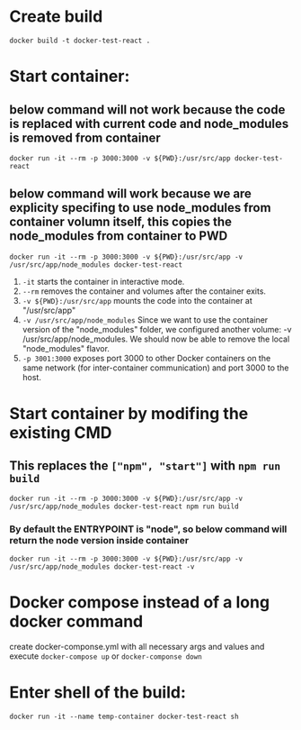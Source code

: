 # Create build

`docker build -t docker-test-react .`

# Start container:

## below command will not work because the code is replaced with current code and node_modules is removed from container

`docker run -it --rm -p 3000:3000 -v ${PWD}:/usr/src/app docker-test-react`

## below command will work because we are explicity specifing to use node_modules from container volumn itself, this copies the node_modules from container to PWD

`docker run -it --rm -p 3000:3000 -v ${PWD}:/usr/src/app -v /usr/src/app/node_modules docker-test-react`

1. `-it` starts the container in interactive mode.
1. `--rm` removes the container and volumes after the container exits.
1. `-v ${PWD}:/usr/src/app` mounts the code into the container at "/usr/src/app"
1. `-v /usr/src/app/node_modules`
   Since we want to use the container version of the "node_modules" folder, we configured another volume: -v /usr/src/app/node_modules. We should now be able to remove the local "node_modules" flavor.
1. `-p 3001:3000` exposes port 3000 to other Docker containers on the same network (for inter-container communication) and port 3000 to the host.

# Start container by modifing the existing CMD

## This replaces the `["npm", "start"]` with `npm run build`

`docker run -it --rm -p 3000:3000 -v ${PWD}:/usr/src/app -v /usr/src/app/node_modules docker-test-react npm run build`

### By default the ENTRYPOINT is "node", so below command will return the node version inside container

`docker run -it --rm -p 3000:3000 -v ${PWD}:/usr/src/app -v /usr/src/app/node_modules docker-test-react -v`

# Docker compose instead of a long docker command

create docker-componse.yml with all necessary args and values and execute `docker-compose up` or `docker-componse down`

# Enter shell of the build:

`docker run -it --name temp-container docker-test-react sh`
